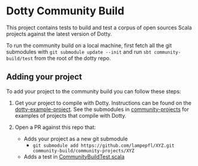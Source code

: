 # Dotty Community Build

This project contains tests to build and test a corpus of open sources Scala projects against the latest version of Dotty.

To run the community build on a local machine, first fetch all the git submodules with `git submodule update --init` and run `sbt community-build/test` from the root of the dotty repo.

## Adding your project

To add your project to the community build you can follow these steps:

1. Get your project to compile with Dotty. Instructions can be found on the [dotty-example-project](https://github.com/lampepfl/dotty-example-project).
   See the submodules in [community-projects](https://github.com/lampepfl/dotty/tree/master/community-build/community-projects/) for examples of projects that compile with Dotty.

2. Open a PR against this repo that:
     - Adds your project as a new git submodule
       - `git submodule add https://github.com/lampepfl/XYZ.git community-build/community-projects/XYZ`
     - Adds a test in [CommunityBuildTest.scala](https://github.com/lampepfl/dotty/blob/master/src/test/scala/dotty/community-build/src/test/scala/dotty/communitybuild/CommunityBuildTest.scala)
